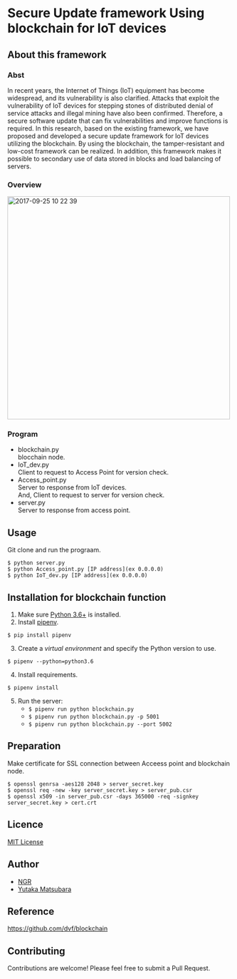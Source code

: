 # Secure Update framework Using blockchain for IoT devices 

## About this framework
### Abst
In recent years, the Internet of Things (IoT) equipment has become widespread, and its vulnerability is also clarified.
Attacks that exploit the vulnerability of IoT devices for stepping stones of distributed denial of service attacks and illegal mining have also been confirmed.
Therefore, a secure software update that can fix vulnerabilities and improve functions is required.
In this research, based on the existing framework, we have proposed and developed a secure update framework for IoT devices utilizing the blockchain.
By using the blockchain, the tamper-resistant and low-cost framework can be realized.
In addition, this framework makes it possible to secondary use of data stored in blocks and load balancing of servers.   

### Overview   
<img width="500" alt="2017-09-25 10 22 39" src="https://user-images.githubusercontent.com/26764885/42016489-ad053658-7ae6-11e8-92b1-9e9aa696ec5d.png">    

### Program
- blockchain.py   
   blocchain node.   
- IoT_dev.py   
   Client to request to Access Point for version check.   
- Access_point.py   
   Server to response from IoT devices.   
   And, Client to request to server for version check.
- server.py   
   Server to response from access point.  

## Usage
Git clone and run the prograam.   
```
$ python server.py    
$ python Access_point.py [IP address](ex 0.0.0.0)
$ python IoT_dev.py [IP address](ex 0.0.0.0)  
```

## Installation for blockchain function

1. Make sure [Python 3.6+](https://www.python.org/downloads/) is installed. 
2. Install [pipenv](https://github.com/kennethreitz/pipenv). 

```
$ pip install pipenv 
```

3. Create a _virtual environment_ and specify the Python version to use. 

```
$ pipenv --python=python3.6
```

4. Install requirements.  

```
$ pipenv install 
``` 

5. Run the server:
    * `$ pipenv run python blockchain.py` 
    * `$ pipenv run python blockchain.py -p 5001`
    * `$ pipenv run python blockchain.py --port 5002`

## Preparation   
Make certificate for SSL connection between Acceess point and blockchain node.   
```
$ openssl genrsa -aes128 2048 > server_secret.key   
$ openssl req -new -key server_secret.key > server_pub.csr   
$ openssl x509 -in server_pub.csr -days 365000 -req -signkey server_secret.key > cert.crt   
```
## Licence
[MIT License](https://github.com/ertlnagoya/blockchain/blob/master/LICENSE)

## Author
* [NGR](https://github.com/KeigoNagara)   
* [Yutaka Matsubara](https://github.com/YutakaMatsubara)    

## Reference
https://github.com/dvf/blockchain

## Contributing

Contributions are welcome! Please feel free to submit a Pull Request.

